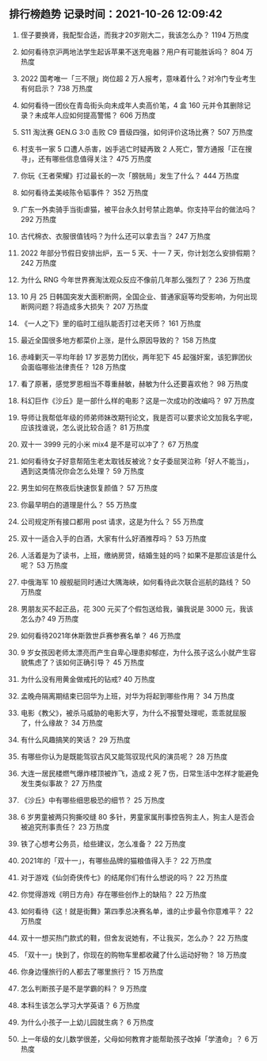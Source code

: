 
## 排行榜趋势 记录时间：2021-10-26 12:09:42
  
  1. 侄子要换肾，我配型合适，而我才20岁刚大二，我该怎么办？ 1194 万热度
    
  2. 如何看待京沪两地法学生起诉苹果不送充电器？用户有可能胜诉吗？ 804 万热度
    
  3. 2022 国考唯一「三不限」岗位超 2 万人报考，意味着什么？对冷门专业考生有何启示？ 738 万热度
    
  4. 如何看待一团伙在青岛街头向未成年人卖高价笔，4 盒 160 元并令其删除记录？未成年人应如何提高警惕？ 606 万热度
    
  5. S11 淘汰赛 GEN.G 3:0 击败 C9 晋级四强，如何评价这场比赛？ 507 万热度
    
  6. 村支书一家 5 口遭人杀害，凶手逃亡时疑再致 2 人死亡，警方通报「正在搜寻」，还有哪些信息值得关注？ 475 万热度
    
  7. 你玩《王者荣耀》打过最长的一次「膀胱局」发生了什么？ 444 万热度
    
  8. 如何看待孟美岐陈令韬事件？ 352 万热度
    
  9. 广东一外卖骑手当街虐猫，被平台永久封号禁止跑单。你支持平台的做法吗？ 292 万热度
    
  10. 古代棉衣、衣服很值钱吗？为什么还可以拿去当？ 247 万热度
    
  11. 2022 年部分节假日安排出炉，五一 5 天、十一 7 天，你计划怎么安排假期？ 242 万热度
    
  12. 为什么 RNG 今年世界赛淘汰观众反应不像前几年那么强烈了？ 236 万热度
    
  13. 10 月 25 日韩国突发大面积断网，全国企业、普通家庭等均受影响，为何出现断网问题？将造成多大损失？ 207 万热度
    
  14. 《一人之下》里的临时工组队能否打过老天师？ 161 万热度
    
  15. 最近全国很多地方都菜价上涨，是什么原因导致的？ 158 万热度
    
  16. 赤峰剿灭一平均年龄 17 岁恶势力团伙，两年犯下 45 起强奸案，该犯罪团伙会面临哪些法律责任？ 128 万热度
    
  17. 看了原著，感觉罗恩相当不尊重赫敏，赫敏为什么还要喜欢他？ 98 万热度
    
  18. 科幻巨作《沙丘》是一部什么样的电影？这是一次成功的改编吗？ 97 万热度
    
  19. 导师让我帮低年级的师弟师妹改期刊论文，我是否可以要求论文加我名字呢，应该找谁说，怎么说比较合适？ 81 万热度
    
  20. 双十一 3999 元的小米 mix4 是不是可以冲了？ 67 万热度
    
  21. 如何看待女子好意帮陌生老太取钱反被讹？女子委屈哭泣称「好人不能当」，遇到这类情况你会怎么处理？ 59 万热度
    
  22. 男生如何在熬夜后快速恢复颜值？ 57 万热度
    
  23. 你最早明白的道理是什么？ 55 万热度
    
  24. 公司规定所有接口都用 post 请求，这是为什么？ 55 万热度
    
  25. 双十一适合入手的白酒，大家有什么好酒推荐吗？ 53 万热度
    
  26. 人活着是为了读书，上班，缴纳房贷，结婚生娃的吗？如果不是那应该是什么呢？ 53 万热度
    
  27. 中俄海军 10 艘舰艇同时通过大隅海峡，如何看待此次联合巡航的路线？ 50 万热度
    
  28. 男朋友买不起正品，花 300 元买了个假包送给我，骗我说是 3000 元，我该怎么办? 49 万热度
    
  29. 如何看待2021年休斯敦世乒赛参赛名单？ 46 万热度
    
  30. 9 岁女孩因老师太漂亮而产生自卑心理患抑郁症，为什么孩子这么小就产生容貌焦虑了？该如何正确引导？ 45 万热度
    
  31. 为什么没有用黄金做戒托的钻戒? 40 万热度
    
  32. 孟晚舟隔离期结束已回华为上班，对华为将起到哪些作用？ 34 万热度
    
  33. 电影《教父》，被杀马威胁的电影大亨，为什么不报警处理呢，乖乖就屈服了，什么缘故？ 34 万热度
    
  34. 有什么风趣搞笑的笑话？ 29 万热度
    
  35. 有哪些你认为是既能驾驭古风又能驾驭现代风的演员呢？ 28 万热度
    
  36. 大连一居民楼燃气爆炸楼顶被炸飞，造成 2 死 7 伤，日常生活中怎样才能避免发生类似事故？ 27 万热度
    
  37. 《沙丘》中有哪些细思极恐的细节？ 25 万热度
    
  38. 6 岁男童被两只狗撕咬缝 80 多针，男童家属刑事控告狗主人，狗主人是否会被追究刑事责任？ 23 万热度
    
  39. 铁了心想考公务员，给些建议，怎么准备？ 22 万热度
    
  40. 2021年的「双十一」，有哪些品牌的猫粮值得入手？ 22 万热度
    
  41. 对于游戏《仙剑奇侠传七》的结尾你们有什么想说的吗？ 22 万热度
    
  42. 你觉得游戏《明日方舟》存在哪些创作上的缺陷？ 22 万热度
    
  43. 如何看待《这！就是街舞》第四季总决赛名单，谁的止步最令你意难平？ 22 万热度
    
  44. 双十一想买热门款式的鞋，但舍友说她有，不让我买，怎么办？ 22 万热度
    
  45. 「双十一」快到了，你现在的购物车里都收藏了什么运动好物？ 18 万热度
    
  46. 你身边懂旅行的人都去了哪里旅行？ 15 万热度
    
  47. 怎么判断孩子是不是学霸的料？ 9 万热度
    
  48. 本科生该怎么学习大学英语？ 6 万热度
    
  49. 为什么小孩子一上幼儿园就生病？ 6 万热度
    
  50. 上一年级的女儿数学很差，父母如何教育才能帮助孩子改掉「学渣命」？ 6 万热度
    